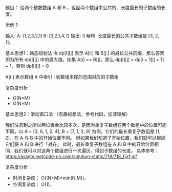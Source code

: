 题目：
给两个整数数组 A 和 B ，返回两个数组中公共的、长度最长的子数组的长度。

示例 1:

输入:
A: [1,2,3,2,1]
B: [3,2,1,4,7]
输出: 3
解释: 
长度最长的公共子数组是 [3, 2, 1]。

基本思想1：动态规划法
令 dp[i][j] 表示 A[i:] 和 B[j:] 的最长公共前缀，那么答案即为所有 dp[i][j] 中的最大值。如果 A[i] == B[j]，那么 dp[i][j] = dp[i + 1][j + 1] + 1，否则 dp[i][j] = 0

A[i:] 表示数组 A 中索引 i 到数组末尾的范围对应的子数组


复杂度分析：
* O(N×M)
* O(N×M)

基本思想2：滑动窗口法 （有趣的想法，参考代码，加深理解）


我们注意到之所以两位置会比较多次，是因为重复子数组在两个数组中的位置可能不同。以 A = [3, 6, 1, 2, 4], B = [7, 1, 2, 9] 为例，它们的最长重复子数组是 [1, 2]，在 A 与 B 中的开始位置不同。
但如果我们知道了开始位置，我们就可以根据它们将 A 和 B 进行「对齐」
此时，最长重复子数组在 A 和 B 中的开始位置相同，我们就可以对这两个数组进行一次遍历，得到子数组的长度。
具体参考：https://assets.leetcode-cn.com/solution-static/718/718_fig1.gif

复杂度分析：
* 时间复杂度： O((N+M)×min(N,M))。
* 空间复杂度： O(1)。
